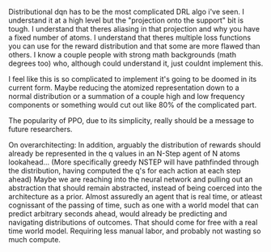 Distributional dqn has to be the most complicated DRL algo i've seen.
I understand it at a high level but the "projection onto the support" bit is tough.
I understand that theres aliasing in that projection and why you have a fixed number of atoms.
I understand that theres multiple loss functions you can use for the reward distribution and that 
some are more flawed than others. I know a couple people with strong math backgrounds (math degrees too) who, 
although could understand it, just couldnt implement this.

I feel like this is so complicated to implement it's going to be doomed in its current form.
Maybe reducing the atomized representation down to a normal distribution or a summation of a couple 
high and low frequency components or something would cut out like 80% of the complicated part.

The popularity of PPO, due to its simplicity, really should be a message to future researchers.


On overarchitecting:
In addition, arguably the distribution of rewards should already be represented in the q values in 
an N-Step agent of N atoms lookahead... (More specifically greedy NSTEP will have pathfinded through the distribution, having computed 
the q's for each action at each step ahead)
Maybe we are reaching into the neural network and pulling out an abstraction that should remain abstracted, 
instead of being coerced into the architecture as a prior. Almost assuredly an agent that is real time, or atleast cognissant 
of the passing of time, such as one with a world model that can predict arbitrary seconds ahead, would already 
be predicting and navigating distributions of outcomes. That should come for free with a real time world model.
Requiring less manual labor, and probably not wasting so much compute.